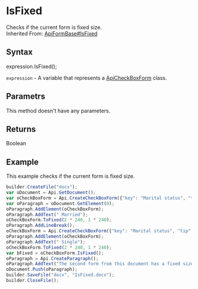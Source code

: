 # IsFixed

Checks if the current form is fixed size.<br>Inherited From: [ApiFormBase#IsFixed](../../ApiFormBase/Methods/IsFixed.md)

## Syntax

expression.IsFixed();

`expression` - A variable that represents a [ApiCheckBoxForm](../ApiCheckBoxForm.md) class.

## Parametrs

This method doesn't have any parameters.

## Returns

Boolean

## Example

This example checks if the current form is fixed size.

```javascript
builder.CreateFile("docx");
var oDocument = Api.GetDocument();
var oCheckBoxForm = Api.CreateCheckBoxForm({"key": "Marital status", "tip": "Specify your marital status", "required": true, "placeholder": "Marital status", "radio": true});
var oParagraph = oDocument.GetElement(0);
oParagraph.AddElement(oCheckBoxForm);
oParagraph.AddText(" Married");
oCheckBoxForm.ToFixed(2 * 240, 1 * 240);
oParagraph.AddLineBreak();
oCheckBoxForm = Api.CreateCheckBoxForm({"key": "Marital status", "tip": "Specify your marital status", "required": true, "placeholder": "Marital status", "radio": true});
oParagraph.AddElement(oCheckBoxForm);
oParagraph.AddText(" Single");
oCheckBoxForm.ToFixed(2 * 240, 1 * 240);
var bFixed = oCheckBoxForm.IsFixed();
oParagraph = Api.CreateParagraph();
oParagraph.AddText("The second form from this document has a fixed size: " + bFixed);
oDocument.Push(oParagraph);
builder.SaveFile("docx", "IsFixed.docx");
builder.CloseFile();
```